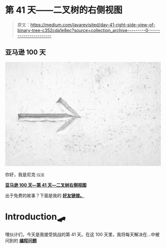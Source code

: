 # 第 41 天——二叉树的右侧视图

> 原文：<https://medium.com/javarevisited/day-41-right-side-view-of-binary-tree-c352cda1e8ec?source=collection_archive---------0----------------------->

## 亚马逊 100 天

![](img/ee62e03627dc09e7ada8fa9c0b2d6f9e.png)

你好，我是尼克·🇬🇧

[**亚马逊 100 天—第 41 天—二叉树右侧视图**](https://leetcode.com/problems/binary-tree-right-side-view/)

出于免费的故事？下面是我的 [**好友链接。**](/@akshay_ravindran/day-41-right-side-view-of-binary-tree-c352cda1e8ec?source=friends_link&sk=9af47a9dafaea0d9705a78ea2e05baa4)

# Introduction🛹

嘿伙计们，今天是我接受挑战的第 41 天。在这 100 天里，我将每天解决在…中被问到的 [**编程问题**](https://dzone.com/articles/21-object-oriented-and-system-design-problems-to-p)
